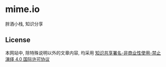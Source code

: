 # mime.io

胖酒小栈, 知识分享

## License

本网站中, 除特殊说明以外的文章内容, 均采用 [知识共享署名-非商业性使用-禁止演绎 4.0 国际许可协议](https://creativecommons.org/licenses/by-nc-nd/4.0/deed.zh)
